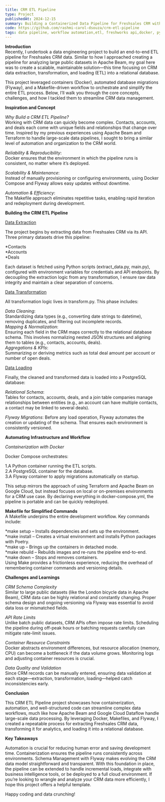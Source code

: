 ```yaml
---
title: CRM ETL Pipeline
type: Project
publishedAt: 2024-12-15
summary: Building a Containerized Data Pipeline for Freshsales CRM with Docker, Flyway, and Make
code: https://github.com/rashmi-carol-dsouza/crm-etl-pipeline
tags: data pipeline, workflow automation,etl, freshworks api,docker, python, postgres, flyway, makefile
---
```


**Introduction**  
Recently, I undertook a data engineering project to build an end-to-end ETL pipeline for Freshsales CRM data. Similar to how I approached creating a pipeline for analyzing large public datasets in Apache Beam, my goal here was to create a scalable, maintainable solution—this time focusing on CRM data extraction, transformation, and loading (ETL) into a relational database.

This project leveraged containers (Docker), automated database migrations (Flyway), and a Makefile-driven workflow to orchestrate and simplify the entire ETL process. Below, I’ll walk you through the core concepts, challenges, and how I tackled them to streamline CRM data management.

**Inspiration and Concept**

*Why Build a CRM ETL Pipeline?*  
Working with CRM data can quickly become complex. Contacts, accounts, and deals each come with unique fields and relationships that change over time. Inspired by my previous experiences using Apache Beam and Terraform to handle large-scale data pipelines, I sought to bring a similar level of automation and organization to the CRM world.

*Reliability & Reproducibility*:  
 Docker ensures that the environment in which the pipeline runs is consistent, no matter where it’s deployed.

*Scalability & Maintenance*:  
 Instead of manually provisioning or configuring environments, using Docker Compose and Flyway allows easy updates without downtime.

*Automation & Efficiency*:  
 The Makefile approach eliminates repetitive tasks, enabling rapid iteration and redeployment during development.

**Building the CRM ETL Pipeline**

<u>Data Extraction</u>

The project begins by extracting data from Freshsales CRM via its API. Three primary datasets drive this pipeline:

*Contacts  
*Accounts  
*Deals  

Each dataset is fetched using Python scripts (extract_data.py, main.py), configured with environment variables for credentials and API endpoints. By decoupling the extraction logic from any transformation, I ensure raw data integrity and maintain a clear separation of concerns.

<u>Data Transformation</u>  

All transformation logic lives in transform.py. This phase includes:

*Data Cleaning*:   
Standardizing data types (e.g., converting date strings to datetime), removing duplicates, and filtering out incomplete records.  
*Mapping & Normalization*:   
Ensuring each field in the CRM maps correctly to the relational database schema. This involves normalizing nested JSON structures and aligning them to tables (e.g., contacts, accounts, deals).  
*Aggregations & KPIs*:  
Summarizing or deriving metrics such as total deal amount per account or number of open deals.  

<u> Data Loading</u>  

Finally, the cleaned and transformed data is loaded into a PostgreSQL database:

*Relational Schema*:  
 Tables for contacts, accounts, deals, and a join table companies manage relationships between entities (e.g., an account can have multiple contacts, a contact may be linked to several deals).

*Flyway Migrations*: 
 Before any load operation, Flyway automates the creation or updating of the schema. That ensures each environment is consistently versioned.

**Automating Infrastructure and Workflow**  

*Containerization with Docker*  

Docker Compose orchestrates:

1.A Python container running the ETL scripts.  
2.A PostgreSQL container for the database.  
3.A Flyway container to apply migrations automatically on startup.  

This setup mirrors the approach of using Terraform and Apache Beam on Google Cloud, but instead focuses on local or on-premises environments for a CRM use case. By declaring everything in docker-compose.yml, the pipeline is portable and can be quickly redeployed.

**Makefile for Simplified Commands**  
A Makefile underpins the entire development workflow. Key commands include:

*make setup – Installs dependencies and sets up the environment.  
*make install – Creates a virtual environment and installs Python packages with Poetry.  
*make up – Brings up the containers in detached mode.  
*make rebuild – Rebuilds images and re-runs the pipeline end-to-end.  
*make down – Stops and removes containers.   
Using Make provides a frictionless experience, reducing the overhead of remembering container commands and versioning details.

**Challenges and Learnings**  

*CRM Schema Complexity*  
Similar to large public datasets (like the London bicycle data in Apache Beam), CRM data can be highly relational and constantly changing. Proper schema design and ongoing versioning via Flyway was essential to avoid data loss or mismatched fields.

*API Rate Limits*  
Unlike batch public datasets, CRM APIs often impose rate limits. Scheduling the pipeline during off-peak hours or batching requests carefully can mitigate rate-limit issues.

*Container Resource Constraints*  
Docker abstracts environment differences, but resource allocation (memory, CPU) can become a bottleneck if the data volume grows. Monitoring logs and adjusting container resources is crucial.

*Data Quality and Validation*  
Since CRM records can be manually entered, ensuring data validation at each stage—extraction, transformation, loading—helped catch inconsistencies early.

**Conclusion**


This CRM ETL Pipeline project showcases how containerization, automation, and well-structured code can streamline complex data workflows, much like how Apache Beam and Google Cloud Dataflow handle large-scale data processing. By leveraging Docker, Makefiles, and Flyway, I created a repeatable process for extracting Freshsales CRM data, transforming it for analytics, and loading it into a relational database.

**Key Takeaways**  

Automation is crucial for reducing human error and saving development time.
Containerization ensures the pipeline runs consistently across environments.
Schema Management with Flyway makes evolving the CRM data model straightforward and transparent.
With this foundation in place, the pipeline can be extended to handle incremental loads, integrate with business intelligence tools, or be deployed to a full cloud environment. If you’re looking to wrangle and analyze your CRM data more efficiently, I hope this project offers a helpful template.

Happy coding and data crunching!